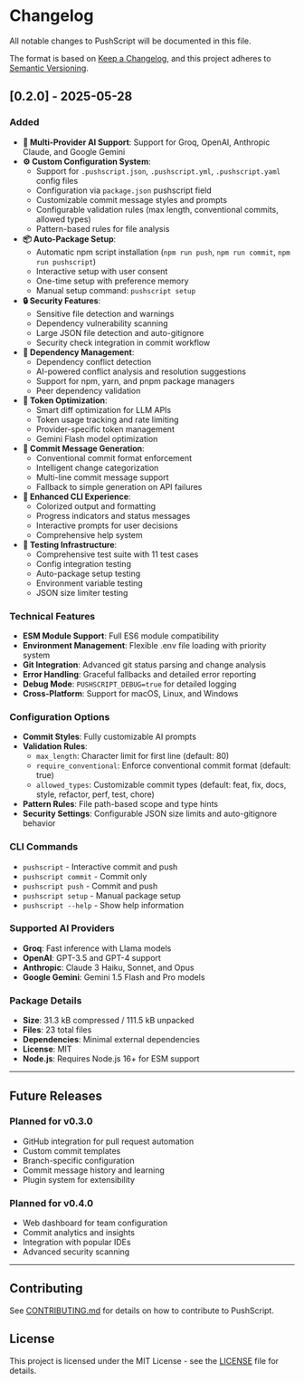 # Changelog

All notable changes to PushScript will be documented in this file.

The format is based on [Keep a Changelog](https://keepachangelog.com/en/1.0.0/),
and this project adheres to [Semantic Versioning](https://semver.org/spec/v2.0.0.html).

## [0.2.0] - 2025-05-28

### Added
- **🤖 Multi-Provider AI Support**: Support for Groq, OpenAI, Anthropic Claude, and Google Gemini
- **⚙️ Custom Configuration System**: 
  - Support for `.pushscript.json`, `.pushscript.yml`, `.pushscript.yaml` config files
  - Configuration via `package.json` pushscript field
  - Customizable commit message styles and prompts
  - Configurable validation rules (max length, conventional commits, allowed types)
  - Pattern-based rules for file analysis
- **📦 Auto-Package Setup**: 
  - Automatic npm script installation (`npm run push`, `npm run commit`, `npm run pushscript`)
  - Interactive setup with user consent
  - One-time setup with preference memory
  - Manual setup command: `pushscript setup`
- **🔒 Security Features**:
  - Sensitive file detection and warnings
  - Dependency vulnerability scanning
  - Large JSON file detection and auto-gitignore
  - Security check integration in commit workflow
- **🔧 Dependency Management**:
  - Dependency conflict detection
  - AI-powered conflict analysis and resolution suggestions
  - Support for npm, yarn, and pnpm package managers
  - Peer dependency validation
- **🚀 Token Optimization**:
  - Smart diff optimization for LLM APIs
  - Token usage tracking and rate limiting
  - Provider-specific token management
  - Gemini Flash model optimization
- **📝 Commit Message Generation**:
  - Conventional commit format enforcement
  - Intelligent change categorization
  - Multi-line commit message support
  - Fallback to simple generation on API failures
- **🎨 Enhanced CLI Experience**:
  - Colorized output and formatting
  - Progress indicators and status messages
  - Interactive prompts for user decisions
  - Comprehensive help system
- **🧪 Testing Infrastructure**:
  - Comprehensive test suite with 11 test cases
  - Config integration testing
  - Auto-package setup testing
  - Environment variable testing
  - JSON size limiter testing

### Technical Features
- **ESM Module Support**: Full ES6 module compatibility
- **Environment Management**: Flexible .env file loading with priority system
- **Git Integration**: Advanced git status parsing and change analysis
- **Error Handling**: Graceful fallbacks and detailed error reporting
- **Debug Mode**: `PUSHSCRIPT_DEBUG=true` for detailed logging
- **Cross-Platform**: Support for macOS, Linux, and Windows

### Configuration Options
- **Commit Styles**: Fully customizable AI prompts
- **Validation Rules**: 
  - `max_length`: Character limit for first line (default: 80)
  - `require_conventional`: Enforce conventional commit format (default: true)
  - `allowed_types`: Customizable commit types (default: feat, fix, docs, style, refactor, perf, test, chore)
- **Pattern Rules**: File path-based scope and type hints
- **Security Settings**: Configurable JSON size limits and auto-gitignore behavior

### CLI Commands
- `pushscript` - Interactive commit and push
- `pushscript commit` - Commit only
- `pushscript push` - Commit and push
- `pushscript setup` - Manual package setup
- `pushscript --help` - Show help information

### Supported AI Providers
- **Groq**: Fast inference with Llama models
- **OpenAI**: GPT-3.5 and GPT-4 support
- **Anthropic**: Claude 3 Haiku, Sonnet, and Opus
- **Google Gemini**: Gemini 1.5 Flash and Pro models

### Package Details
- **Size**: 31.3 kB compressed / 111.5 kB unpacked
- **Files**: 23 total files
- **Dependencies**: Minimal external dependencies
- **License**: MIT
- **Node.js**: Requires Node.js 16+ for ESM support

---

## Future Releases

### Planned for v0.3.0
- GitHub integration for pull request automation
- Custom commit templates
- Branch-specific configuration
- Commit message history and learning
- Plugin system for extensibility

### Planned for v0.4.0
- Web dashboard for team configuration
- Commit analytics and insights
- Integration with popular IDEs
- Advanced security scanning

---

## Contributing

See [CONTRIBUTING.md](CONTRIBUTING.md) for details on how to contribute to PushScript.

## License

This project is licensed under the MIT License - see the [LICENSE](LICENSE) file for details. 